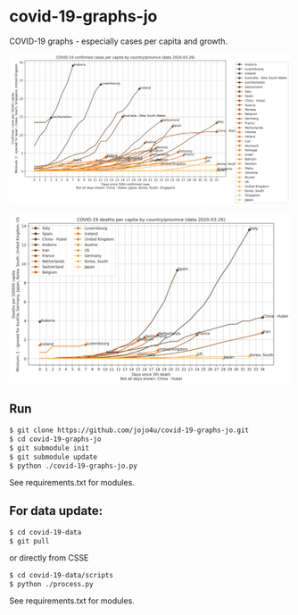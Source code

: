 # covid-19-graphs-jo
COVID-19 graphs - especially cases per capita and growth.

![COVID-19 confirmed per capita by country"](https://github.com/jojo4u/covid-19-graphs-jo/raw/master/per_capita-confirmed-latest.png)

![COVID-19 deaths per capita by country"](https://github.com/jojo4u/covid-19-graphs-jo/raw/master/per_capita-deaths-latest.png)

## Run
```
$ git clone https://github.com/jojo4u/covid-19-graphs-jo.git
$ cd covid-19-graphs-jo
$ git submodule init
$ git submodule update 
$ python ./covid-19-graphs-jo.py
```
See requirements.txt for modules.

## For data update:
```
$ cd covid-19-data
$ git pull
```
or directly from CSSE

```
$ cd covid-19-data/scripts
$ python ./process.py
```

See requirements.txt for modules.
